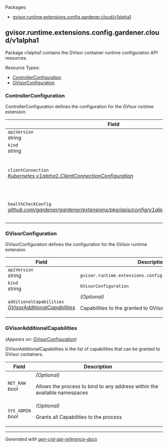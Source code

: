 <p>Packages:</p>
<ul>
<li>
<a href="#gvisor.runtime.extensions.config.gardener.cloud%2fv1alpha1">gvisor.runtime.extensions.config.gardener.cloud/v1alpha1</a>
</li>
</ul>
<h2 id="gvisor.runtime.extensions.config.gardener.cloud/v1alpha1">gvisor.runtime.extensions.config.gardener.cloud/v1alpha1</h2>
<p>
<p>Package v1alpha1 contains the GVisor container runtime configuration API resources.</p>
</p>
Resource Types:
<ul><li>
<a href="#gvisor.runtime.extensions.config.gardener.cloud/v1alpha1.ControllerConfiguration">ControllerConfiguration</a>
</li><li>
<a href="#gvisor.runtime.extensions.config.gardener.cloud/v1alpha1.GVisorConfiguration">GVisorConfiguration</a>
</li></ul>
<h3 id="gvisor.runtime.extensions.config.gardener.cloud/v1alpha1.ControllerConfiguration">ControllerConfiguration
</h3>
<p>
<p>ControllerConfiguration defines the configuration for the GVisor runtime extension.</p>
</p>
<table>
<thead>
<tr>
<th>Field</th>
<th>Description</th>
</tr>
</thead>
<tbody>
<tr>
<td>
<code>apiVersion</code></br>
string</td>
<td>
<code>
gvisor.runtime.extensions.config.gardener.cloud/v1alpha1
</code>
</td>
</tr>
<tr>
<td>
<code>kind</code></br>
string
</td>
<td><code>ControllerConfiguration</code></td>
</tr>
<tr>
<td>
<code>clientConnection</code></br>
<em>
<a href="https://godoc.org/k8s.io/component-base/config/v1alpha1#ClientConnectionConfiguration">
Kubernetes v1alpha1.ClientConnectionConfiguration
</a>
</em>
</td>
<td>
<em>(Optional)</em>
<p>ClientConnection specifies the kubeconfig file and client connection
settings for the proxy server to use when communicating with the apiserver.</p>
</td>
</tr>
<tr>
<td>
<code>healthCheckConfig</code></br>
<em>
<a href="https://github.com/gardener/gardener/extensions/pkg/apis/config">
github.com/gardener/gardener/extensions/pkg/apis/config/v1alpha1.HealthCheckConfig
</a>
</em>
</td>
<td>
<em>(Optional)</em>
<p>HealthCheckConfig is the config for the health check controller</p>
</td>
</tr>
</tbody>
</table>
<h3 id="gvisor.runtime.extensions.config.gardener.cloud/v1alpha1.GVisorConfiguration">GVisorConfiguration
</h3>
<p>
<p>GVisorConfiguration defines the configuration for the GVisor runtime extension.</p>
</p>
<table>
<thead>
<tr>
<th>Field</th>
<th>Description</th>
</tr>
</thead>
<tbody>
<tr>
<td>
<code>apiVersion</code></br>
string</td>
<td>
<code>
gvisor.runtime.extensions.config.gardener.cloud/v1alpha1
</code>
</td>
</tr>
<tr>
<td>
<code>kind</code></br>
string
</td>
<td><code>GVisorConfiguration</code></td>
</tr>
<tr>
<td>
<code>additionalCapabilities</code></br>
<em>
<a href="#gvisor.runtime.extensions.config.gardener.cloud/v1alpha1.GVisorAdditionalCapabilities">
GVisorAdditionalCapabilities
</a>
</em>
</td>
<td>
<em>(Optional)</em>
<p>Capabilities to the granted to GVisor containers.</p>
</td>
</tr>
</tbody>
</table>
<h3 id="gvisor.runtime.extensions.config.gardener.cloud/v1alpha1.GVisorAdditionalCapabilities">GVisorAdditionalCapabilities
</h3>
<p>
(<em>Appears on:</em>
<a href="#gvisor.runtime.extensions.config.gardener.cloud/v1alpha1.GVisorConfiguration">GVisorConfiguration</a>)
</p>
<p>
<p>GVisorAdditionalCapabilities is the list of capabilities that can be granted to GVisor containers.</p>
</p>
<table>
<thead>
<tr>
<th>Field</th>
<th>Description</th>
</tr>
</thead>
<tbody>
<tr>
<td>
<code>NET_RAW</code></br>
<em>
bool
</em>
</td>
<td>
<em>(Optional)</em>
<p>Allows the process to bind to any address within the available namespaces</p>
</td>
</tr>
<tr>
<td>
<code>SYS_ADMIN</code></br>
<em>
bool
</em>
</td>
<td>
<em>(Optional)</em>
<p>Grants all Capabilities to the process</p>
</td>
</tr>
</tbody>
</table>
<hr/>
<p><em>
Generated with <a href="https://github.com/ahmetb/gen-crd-api-reference-docs">gen-crd-api-reference-docs</a>
</em></p>

